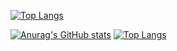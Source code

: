 [![Top Langs](https://github-readme-stats.vercel.app/api/top-langs/?username=lukiet)](https://github.com/anuraghazra/github-readme-stats)


[![Anurag's GitHub stats](https://github-readme-stats.vercel.app/api?username=lukiet)](https://github.com/anuraghazra/github-readme-stats)
[![Top Langs](https://github-readme-stats.vercel.app/api/top-langs/?username=lukiet&layout=donut)](https://github.com/anuraghazra/github-readme-stats)
